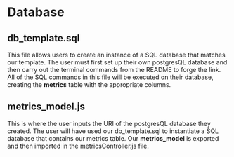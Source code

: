 # Database

## db_template.sql
This file allows users to create an instance of a SQL database that matches our template. The user must first set up their own postgresQL database and then carry out the terminal commands from the README to forge the link. All of the SQL commands in this file will be executed on their database, creating the **metrics** table with the appropriate columns.

## metrics_model.js

This is where the user inputs the URI of the postgresQL database they created. The user will have used our db_template.sql to instantiate a SQL database that contains our metrics table. Our **metrics_model** is exported and then imported in the metricsController.js file.